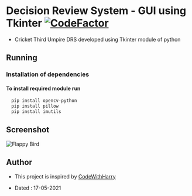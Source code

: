 # Decision Review System - GUI using Tkinter [![CodeFactor](https://www.codefactor.io/repository/github/googoldkhan/decision-review-system/badge)](https://www.codefactor.io/repository/github/googoldkhan/decision-review-system)

-  Cricket Third Umpire DRS developed using Tkinter module of python

## Running

### Installation of dependencies

#### To install required module run

```bash
  pip install opencv-python
  pip install pillow
  pip install imutils
```
## Screenshot

![Flappy Bird](https://i.ibb.co/PtLgZNB/DRS.png)

  
## Author

- This project is inspired by [CodeWithHarry](https://youtube.com/playlist?list=PLu0W_9lII9agICnT8t4iYVSZ3eykIAOME)

- Dated : 17-05-2021